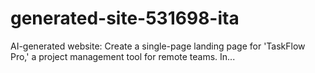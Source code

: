 # generated-site-531698-ita
AI-generated website: Create a single-page landing page for 'TaskFlow Pro,' a project management tool for remote teams. In...
